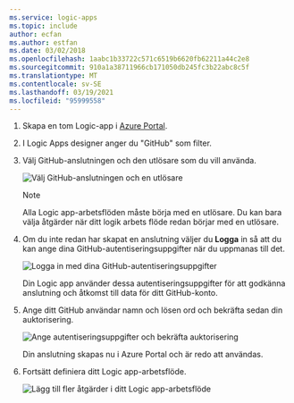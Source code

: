 ```yaml
---
ms.service: logic-apps
ms.topic: include
author: ecfan
ms.author: estfan
ms.date: 03/02/2018
ms.openlocfilehash: 1aabc1b33722c571c6519b6620fb62211a44c2e8
ms.sourcegitcommit: 910a1a38711966cb171050db245fc3b22abc8c5f
ms.translationtype: MT
ms.contentlocale: sv-SE
ms.lasthandoff: 03/19/2021
ms.locfileid: "95999558"
---
```

1. Skapa en tom Logic-app i [Azure Portal](https://portal.azure.com). 

2. I Logic Apps designer anger du "GitHub" som filter. 

3. Välj GitHub-anslutningen och den utlösare som du vill använda.

   ![Välj GitHub-anslutningen och en utlösare](./media/connectors-create-api-github/github-connector.png)

   > [!NOTE]
   > Alla Logic app-arbetsflöden måste börja med en utlösare. Du kan bara välja åtgärder när ditt logik arbets flöde redan börjar med en utlösare. 

4. Om du inte redan har skapat en anslutning väljer du **Logga** in så att du kan ange dina GitHub-autentiseringsuppgifter när du uppmanas till det.  

   ![Logga in med dina GitHub-autentiseringsuppgifter](./media/connectors-create-api-github/github-connector-sign-in-credentials.png)

   Din Logic app använder dessa autentiseringsuppgifter för att godkänna anslutning och åtkomst till data för ditt GitHub-konto. 

5. Ange ditt GitHub användar namn och lösen ord och bekräfta sedan din auktorisering.

   ![Ange autentiseringsuppgifter och bekräfta auktorisering](./media/connectors-create-api-github/github-connector-authorize.png)   

   Din anslutning skapas nu i Azure Portal och är redo att användas.

6. Fortsätt definiera ditt Logic app-arbetsflöde.

   ![Lägg till fler åtgärder i ditt Logic app-arbetsflöde](./media/connectors-create-api-github/github-connector-logic-app.png)

